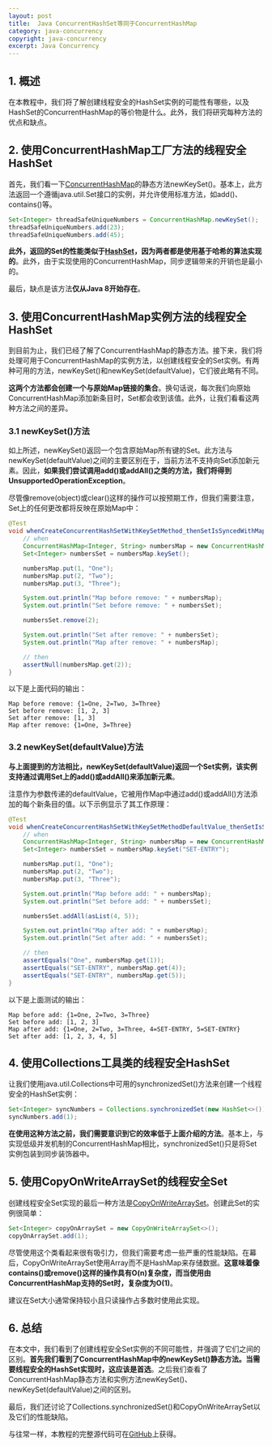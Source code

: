 ```yaml
---
layout: post
title:  Java ConcurrentHashSet等同于ConcurrentHashMap
category: java-concurrency
copyright: java-concurrency
excerpt: Java Concurrency
---
```


## 1. 概述

在本教程中，我们将了解创建线程安全的HashSet实例的可能性有哪些，以及HashSet的ConcurrentHashMap的等价物是什么。此外，我们将研究每种方法的优点和缺点。

## 2. 使用ConcurrentHashMap工厂方法的线程安全HashSet

首先，我们看一下[ConcurrentHashMap](https://www.baeldung.com/java-concurrent-map)的静态方法newKeySet()。基本上，此方法返回一个遵循java.util.Set接口的实例，并允许使用标准方法，如add()、contains()等。

```java
Set<Integer> threadSafeUniqueNumbers = ConcurrentHashMap.newKeySet();
threadSafeUniqueNumbers.add(23);
threadSafeUniqueNumbers.add(45);
```

**此外，返回的Set的性能类似于[HashSet](https://www.baeldung.com/java-hashset)，因为两者都是使用基于哈希的算法实现的**。此外，由于实现使用的ConcurrentHashMap，同步逻辑带来的开销也是最小的。

最后，缺点是该方法**仅从Java 8开始存在**。

## 3. 使用ConcurrentHashMap实例方法的线程安全HashSet

到目前为止，我们已经了解了ConcurrentHashMap的静态方法。接下来，我们将处理可用于ConcurrentHashMap的实例方法，以创建线程安全的Set实例。有两种可用的方法，newKeySet()和newKeySet(defaultValue)，它们彼此略有不同。

**这两个方法都会创建一个与原始Map链接的集合**。换句话说，每次我们向原始ConcurrentHashMap添加新条目时，Set都会收到该值。此外，让我们看看这两种方法之间的差异。

### 3.1 newKeySet()方法

如上所述，newKeySet()返回一个包含原始Map所有键的Set。此方法与newKeySet(defaultValue)之间的主要区别在于，当前方法不支持向Set添加新元素。因此，**如果我们尝试调用add()或addAll()之类的方法，我们将得到UnsupportedOperationException**。

尽管像remove(object)或clear()这样的操作可以按预期工作，但我们需要注意，Set上的任何更改都将反映在原始Map中：

```java
@Test
void whenCreateConcurrentHashSetWithKeySetMethod_thenSetIsSyncedWithMapped() {
    // when
    ConcurrentHashMap<Integer, String> numbersMap = new ConcurrentHashMap<>();
    Set<Integer> numbersSet = numbersMap.keySet();

    numbersMap.put(1, "One");
    numbersMap.put(2, "Two");
    numbersMap.put(3, "Three");

    System.out.println("Map before remove: " + numbersMap);
    System.out.println("Set before remove: " + numbersSet);

    numbersSet.remove(2);

    System.out.println("Set after remove: " + numbersSet);
    System.out.println("Map after remove: " + numbersMap);

    // then
    assertNull(numbersMap.get(2));
}
```

以下是上面代码的输出：

```shell
Map before remove: {1=One, 2=Two, 3=Three}
Set before remove: [1, 2, 3]
Set after remove: [1, 3]
Map after remove: {1=One, 3=Three}
```

### 3.2 newKeySet(defaultValue)方法

**与上面提到的方法相比，newKeySet(defaultValue)返回一个Set实例，该实例支持通过调用Set上的add()或addAll()来添加新元素**。

注意作为参数传递的defaultValue，它被用作Map中通过add()或addAll()方法添加的每个新条目的值。以下示例显示了其工作原理：

```java
@Test
void whenCreateConcurrentHashSetWithKeySetMethodDefaultValue_thenSetIsSyncedWithMapped() {
    // when
    ConcurrentHashMap<Integer, String> numbersMap = new ConcurrentHashMap<>();
    Set<Integer> numbersSet = numbersMap.keySet("SET-ENTRY");

    numbersMap.put(1, "One");
    numbersMap.put(2, "Two");
    numbersMap.put(3, "Three");

    System.out.println("Map before add: " + numbersMap);
    System.out.println("Set before add: " + numbersSet);

    numbersSet.addAll(asList(4, 5));

    System.out.println("Map after add: " + numbersMap);
    System.out.println("Set after add: " + numbersSet);

    // then
    assertEquals("One", numbersMap.get(1));
    assertEquals("SET-ENTRY", numbersMap.get(4));
    assertEquals("SET-ENTRY", numbersMap.get(5));
}
```

以下是上面测试的输出：

```shell
Map before add: {1=One, 2=Two, 3=Three}
Set before add: [1, 2, 3]
Map after add: {1=One, 2=Two, 3=Three, 4=SET-ENTRY, 5=SET-ENTRY}
Set after add: [1, 2, 3, 4, 5]
```

## 4. 使用Collections工具类的线程安全HashSet

让我们使用java.util.Collections中可用的synchronizedSet()方法来创建一个线程安全的HashSet实例：

```java
Set<Integer> syncNumbers = Collections.synchronizedSet(new HashSet<>());
syncNumbers.add(1);
```

**在使用这种方法之前，我们需要意识到它的效率低于上面介绍的方法**。基本上，与实现低级并发机制的ConcurrentHashMap相比，synchronizedSet()只是将Set实例包装到同步装饰器中。

## 5. 使用CopyOnWriteArraySet的线程安全Set

创建线程安全Set实现的最后一种方法是[CopyOnWriteArraySet](https://www.baeldung.com/java-copy-on-write-arraylist)。创建此Set的实例很简单：

```java
Set<Integer> copyOnArraySet = new CopyOnWriteArraySet<>();
copyOnArraySet.add(1);
```

尽管使用这个类看起来很有吸引力，但我们需要考虑一些严重的性能缺陷。在幕后，CopyOnWriteArraySet使用Array而不是HashMap来存储数据。**这意味着像contains()或remove()这样的操作具有O(n)复杂度，而当使用由ConcurrentHashMap支持的Set时，复杂度为O(1)**。

建议在Set大小通常保持较小且只读操作占多数时使用此实现。

## 6. 总结

在本文中，我们看到了创建线程安全Set实例的不同可能性，并强调了它们之间的区别。**首先我们看到了ConcurrentHashMap中的newKeySet()静态方法。当需要线程安全的HashSet实现时，这应该是首选**。之后我们查看了ConcurrentHashMap静态方法和实例方法newKeySet()、newKeySet(defaultValue)之间的区别。

最后，我们还讨论了Collections.synchronizedSet()和CopyOnWriteArraySet以及它们的性能缺陷。

与往常一样，本教程的完整源代码可在[GitHub](https://github.com/tuyucheng7/taketoday-tutorial4j/tree/master/java-core-modules/java-concurrency-collections-2)上获得。